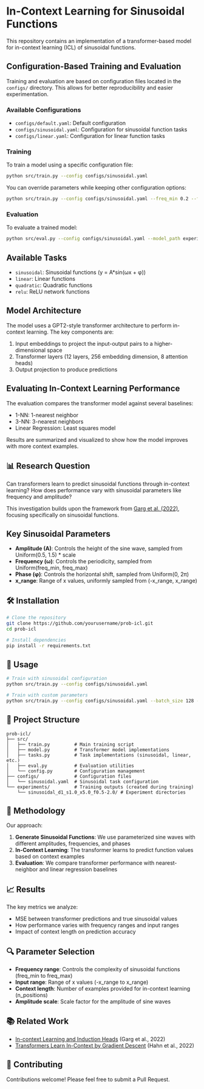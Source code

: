 # In-Context Learning for Sinusoidal Functions

This repository contains an implementation of a transformer-based model for in-context learning (ICL) of sinusoidal functions.

## Configuration-Based Training and Evaluation

Training and evaluation are based on configuration files located in the `configs/` directory. This allows for better reproducibility and easier experimentation.

### Available Configurations

- `configs/default.yaml`: Default configuration
- `configs/sinusoidal.yaml`: Configuration for sinusoidal function tasks
- `configs/linear.yaml`: Configuration for linear function tasks

### Training

To train a model using a specific configuration file:

```bash
python src/train.py --config configs/sinusoidal.yaml
```

You can override parameters while keeping other configuration options:

```bash
python src/train.py --config configs/sinusoidal.yaml --freq_min 0.2 --freq_max 5.0
```

### Evaluation

To evaluate a trained model:

```bash
python src/eval.py --config configs/sinusoidal.yaml --model_path experiments/sinusoidal_d1_s1.0_x5.0_f0.5-2.0/[timestamp]/best_model.pt
```

## Available Tasks

- `sinusoidal`: Sinusoidal functions (y = A*sin(ωx + φ))
- `linear`: Linear functions
- `quadratic`: Quadratic functions
- `relu`: ReLU network functions

## Model Architecture

The model uses a GPT2-style transformer architecture to perform in-context learning. The key components are:

1. Input embeddings to project the input-output pairs to a higher-dimensional space
2. Transformer layers (12 layers, 256 embedding dimension, 8 attention heads)
3. Output projection to produce predictions

## Evaluating In-Context Learning Performance

The evaluation compares the transformer model against several baselines:
- 1-NN: 1-nearest neighbor
- 3-NN: 3-nearest neighbors
- Linear Regression: Least squares model

Results are summarized and visualized to show how the model improves with more context examples.

## 📊 Research Question

Can transformers learn to predict sinusoidal functions through in-context learning? How does performance vary with sinusoidal parameters like frequency and amplitude?

This investigation builds upon the framework from [Garg et al. (2022)](https://arxiv.org/pdf/2208.01066), focusing specifically on sinusoidal functions.

## Key Sinusoidal Parameters

- **Amplitude (A)**: Controls the height of the sine wave, sampled from Uniform(0.5, 1.5) * scale
- **Frequency (ω)**: Controls the periodicity, sampled from Uniform(freq_min, freq_max)
- **Phase (φ)**: Controls the horizontal shift, sampled from Uniform(0, 2π)
- **x_range**: Range of x values, uniformly sampled from (-x_range, x_range)

## 🛠️ Installation

```bash
# Clone the repository
git clone https://github.com/yourusername/prob-icl.git
cd prob-icl

# Install dependencies
pip install -r requirements.txt
```

## 🚀 Usage

```bash
# Train with sinusoidal configuration
python src/train.py --config configs/sinusoidal.yaml

# Train with custom parameters
python src/train.py --config configs/sinusoidal.yaml --batch_size 128 --steps 10000
```

## 📁 Project Structure

```
prob-icl/
├── src/
│   ├── train.py         # Main training script
│   ├── model.py         # Transformer model implementations
│   ├── tasks.py         # Task implementations (sinusoidal, linear, etc.)
│   ├── eval.py          # Evaluation utilities
│   └── config.py        # Configuration management
├── configs/             # Configuration files
│   └── sinusoidal.yaml  # Sinusoidal task configuration
└── experiments/         # Training outputs (created during training)
    └── sinusoidal_d1_s1.0_x5.0_f0.5-2.0/ # Experiment directories
```

## 📝 Methodology

Our approach:

1. **Generate Sinusoidal Functions**: We use parameterized sine waves with different amplitudes, frequencies, and phases
2. **In-Context Learning**: The transformer learns to predict function values based on context examples
3. **Evaluation**: We compare transformer performance with nearest-neighbor and linear regression baselines

## 📈 Results

The key metrics we analyze:

- MSE between transformer predictions and true sinusoidal values
- How performance varies with frequency ranges and input ranges
- Impact of context length on prediction accuracy

## 🔍 Parameter Selection

- **Frequency range**: Controls the complexity of sinusoidal functions (freq_min to freq_max)
- **Input range**: Range of x values (-x_range to x_range)
- **Context length**: Number of examples provided for in-context learning (n_positions)
- **Amplitude scale**: Scale factor for the amplitude of sine waves

## 📚 Related Work

- [In-context Learning and Induction Heads](https://arxiv.org/pdf/2208.01066) (Garg et al., 2022)
- [Transformers Learn In-Context by Gradient Descent](https://arxiv.org/abs/2212.07677) (Hahn et al., 2022)

## 🤝 Contributing

Contributions welcome! Please feel free to submit a Pull Request.